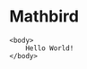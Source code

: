 # Mathbird
<!DOCTYPE html>

<html>
	<head>
		<title>
			First Web Page
		</title>
	</head>

	<body>
		Hello World!
	</body>
</html>
